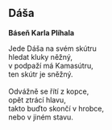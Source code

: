<html>

<body>
<h2>Dáša</h2>
<b>Báseň Karla Plíhala</b>
<p>Jede Dáša na svém skútru<br>
hledat kluky něžný,<br>
v podpaží má Kamasútru,<br>
ten skútr je sněžný.<br><br>
Odvážně se řítí z kopce,<br>
opět ztrácí hlavu,<br>
takto buďto skončí v hrobce,<br>
nebo v jiném stavu.<br></p>
</body>
</html>
